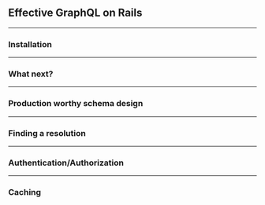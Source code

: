## Effective GraphQL on Rails

---
### Installation

---
### What next?

---
### Production worthy schema design

---
### Finding a resolution

---
### Authentication/Authorization

---
### Caching

